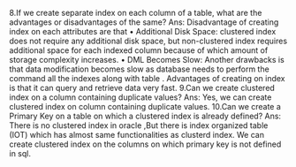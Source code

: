 
8.If we create separate index on each column of a table, what are the advantages or disadvantages of 
the same? 
Ans: Disadvantage of creating index on each attributes are that 
• Additional Disk Space: clustered index does not require any additional 
disk space, but non-clustered index requires additional space for each 
indexed column because of which amount of storage complexity 
increases.
• DML Becomes Slow: Another drawbacks is that data modification
becomes slow as database needs to perform the command all the 
indexes along with table .
Advantages of creating on index is that it can query and retrieve data very fast.
9.Can we create clustered index on a column containing duplicate values? 
Ans: Yes, we can create clustered index on column containing duplicate values.
10.Can we create a Primary Key on a table on which a clustered index is already defined? 
Ans: There is no clustered index in oracle ,But there is index organized table (IOT) which has almost 
same functionalities as clusterd index. We can create clustered index on the columns on which primary 
key is not defined in sql.
